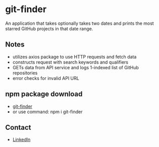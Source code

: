 # git-finder

An application that takes optionally takes two dates and prints the most starred GitHub projects in that date range.

## Notes

- utilizes axios package to use HTTP requests and fetch data
- constructs request with search keywords and qualifiers
- GETs data from API service and logs 1-indexed list of GitHub repositories
- error checks for invalid API URL

## npm package download

- [git-finder](https://www.npmjs.com/package/git-finder)
- or use command: npm i git-finder

## Contact

- [LinkedIn](https://www.linkedin.com/in/terrencejung/)
